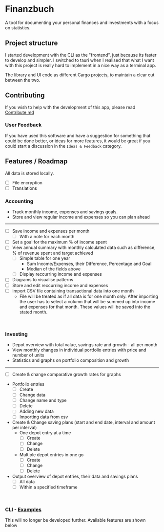 # Finanzbuch
A tool for documenting your personal finances and investments with a focus on statistics.

## Project structure
I started development with the CLI as the "frontend", just because its faster to develop and simpler. I switched to tauri when I realised that what I want with this project is really hard to implement in a nice way as a terminal app.

The library and UI code as different Cargo projects, to maintain a clear cut between the two.


## Contributing
If you wish to help with the development of this app, please read [Contribute.md](/CONTRIBUTE.md)

### User Feedback
If you have used this software and have a suggestion for something that could be done better, or ideas for more features, it would be great if you could start a discussion in the `Ideas & Feedback` category.

## Features / Roadmap
All data is stored locally.
- [ ] File encryption
- [ ] Translations

### Accounting

- Track monthly income, expenses and savings goals.
- Store and view regular income and expenses so you can plan ahead

---

- [ ] Save income and expenses per month
  - [ ] With a note for each month
- [ ] Set a goal for the maximum % of income spent
- [ ] View annual summary with monthly calculated data such as difference, % of revenue spent and target achieved
  - [ ] Simple table for one year
    - Sum Income/Expenses, their Difference, Percentage and Goal
    - Median of the fields above
  - [ ] Display reccurring income and expenses
- [ ] Diagrams to visualise patterns
- [ ] Store and edit reccurring income and expenses
- [ ] Import CSV file containing transactional data into one month
  - File will be treated as if all data is for one month only. After importing the user has to select a column that will be summed up into income and expenses for that month. These values will be saved into the stated month.

<br>

### Investing
- Depot overview with total value, savings rate and growth - all per month
- View monthly changes in individual portfolio entries with price and number of units
- Statistics and graphs on portfolio composition and growth

---

- [ ] Create & change comparative growth rates for graphs
- Portfolio entries
  - [ ] Create
  - [ ] Change data
  - [ ] Change name and type
  - [ ] Delete
  - [ ] Adding new data
  - [ ] Importing data from csv
- Create & Change saving plans (start and end date, interval and amount per interval)
  - One depot entry at a time
    - [ ] Create
    - [ ] Change
    - [ ] Delete
  - Multiple depot entries in one go
    - [ ] Create
    - [ ] Change
    - [ ] Delete
- Output overview of depot entries, their data and savings plans
  - [ ] All data
  - [ ] Within a specified timeframe

<br>

### CLI - [Examples](./cli/Examples.md)
This will no longer be developed further. Available features are shown below
